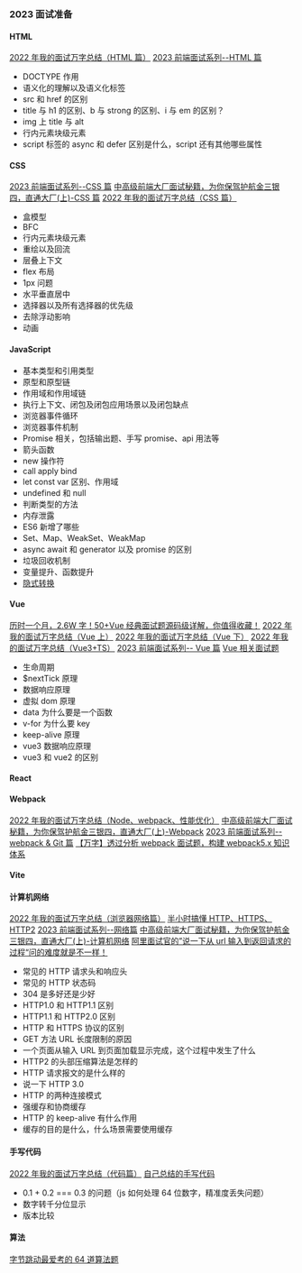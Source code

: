 ### 2023 面试准备

#### HTML

[2022 年我的面试万字总结（HTML 篇）](https://juejin.cn/post/7150109570609152014)
[2023 前端面试系列--HTML 篇](https://juejin.cn/post/7175048315111735352)

- DOCTYPE 作用
- 语义化的理解以及语义化标签
- src 和 href 的区别
- title 与 h1 的区别、b 与 strong 的区别、i 与 em 的区别？
- img 上 title 与 alt
- 行内元素块级元素
- script 标签的 async 和 defer 区别是什么，script 还有其他哪些属性

#### CSS

[2023 前端面试系列--CSS 篇](https://juejin.cn/post/7175048315111735352)
[中高级前端大厂面试秘籍，为你保驾护航金三银四，直通大厂(上)-CSS 篇](https://juejin.cn/post/6844903776512393224#heading-2)
[2022 年我的面试万字总结（CSS 篇）](https://juejin.cn/post/7149716216167268366)

- 盒模型
- BFC
- 行内元素块级元素
- 重绘以及回流
- 层叠上下文
- flex 布局
- 1px 问题
- 水平垂直居中
- 选择器以及所有选择器的优先级
- 去除浮动影响
- 动画

#### JavaScript

- 基本类型和引用类型
- 原型和原型链
- 作用域和作用域链
- 执行上下文、闭包及闭包应用场景以及闭包缺点
- 浏览器事件循环
- 浏览器事件机制
- Promise 相关，包括输出题、手写 promise、api 用法等
- 箭头函数
- new 操作符
- call apply bind
- let const var 区别、作用域
- undefined 和 null
- 判断类型的方法
- 内存泄露
- ES6 新增了哪些
- Set、Map、WeakSet、WeakMap
- async await 和 generator 以及 promise 的区别
- 垃圾回收机制
- 变量提升、函数提升
- [隐式转换](https://blog.csdn.net/m0_57135756/article/details/124024502)

#### Vue

[历时一个月，2.6W 字！50+Vue 经典面试题源码级详解，你值得收藏！](https://juejin.cn/post/7097067108663558151)
[2022 年我的面试万字总结（Vue 上）](https://juejin.cn/post/7151597651719356446)
[2022 年我的面试万字总结（Vue 下）](https://juejin.cn/post/7151604799077613599)
[2022 年我的面试万字总结（Vue3+TS）](https://juejin.cn/post/7160962909332307981)
[2023 前端面试系列-- Vue 篇](https://juejin.cn/post/7191325434486161467)
[Vue 相关面试题](https://github.com/hj0503/vue-interview)

- 生命周期
- $nextTick 原理
- 数据响应原理
- 虚拟 dom 原理
- data 为什么要是一个函数
- v-for 为什么要 key
- keep-alive 原理
- vue3 数据响应原理
- vue3 和 vue2 的区别

#### React

#### Webpack

[2022 年我的面试万字总结（Node、webpack、性能优化）](https://juejin.cn/post/7161292246526984228#heading-45)
[中高级前端大厂面试秘籍，为你保驾护航金三银四，直通大厂(上)-Webpack](https://juejin.cn/post/6844903830979608584#heading-8)
[2023 前端面试系列-- webpack & Git 篇](https://juejin.cn/post/7196630860811075642)
[【万字】透过分析 webpack 面试题，构建 webpack5.x 知识体系](https://juejin.cn/post/7023242274876162084)

#### Vite

#### 计算机网络

[2022 年我的面试万字总结（浏览器网络篇）](https://juejin.cn/post/7149438206419664927)
[半小时搞懂 HTTP、HTTPS、HTTP2](https://juejin.cn/post/6894053426112495629)
[2023 前端面试系列--网络篇](https://juejin.cn/post/7192869386955259959)
[中高级前端大厂面试秘籍，为你保驾护航金三银四，直通大厂(上)-计算机网络](https://juejin.cn/post/6844903776512393224#heading-37)
[阿里面试官的”说一下从 url 输入到返回请求的过程“问的难度就是不一样！](https://juejin.cn/post/6928677404332425223)

- 常见的 HTTP 请求头和响应头
- 常见的 HTTP 状态码
- 304 是多好还是少好
- HTTP1.0 和 HTTP1.1 区别
- HTTP1.1 和 HTTP2.0 区别
- HTTP 和 HTTPS 协议的区别
- GET 方法 URL 长度限制的原因
- 一个页面从输入 URL 到页面加载显示完成，这个过程中发生了什么
- HTTP2 的头部压缩算法是怎样的
- HTTP 请求报文的是什么样的
- 说一下 HTTP 3.0
- HTTP 的两种连接模式
- 强缓存和协商缓存
- HTTP 的 keep-alive 有什么作用
- 缓存的目的是什么，什么场景需要使用缓存

#### 手写代码

[2022 年我的面试万字总结（代码篇）](https://juejin.cn/post/7151221875224346637)
[自己总结的手写代码](../%E6%89%8B%E5%86%99%E9%A2%98%E7%9B%AE/)

- 0.1 + 0.2 === 0.3 的问题（js 如何处理 64 位数字，精准度丢失问题）
- 数字转千分位显示
- 版本比较

#### 算法

[字节跳动最爱考的 64 道算法题](https://juejin.cn/post/6947842412102287373)
